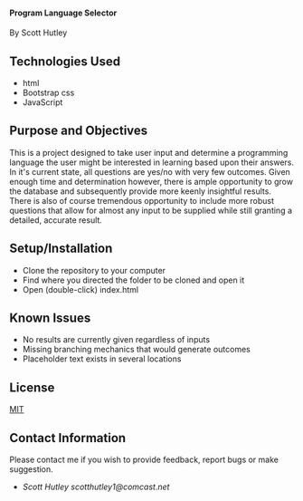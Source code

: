 #### Program Language Selector

By Scott Hutley

## Technologies Used

* html
* Bootstrap css
* JavaScript

## Purpose and Objectives

This is a project designed to take user input and determine a programming language the user might be interested in learning based upon their answers. In it's current state, all questions are yes/no with very few outcomes. Given enough time and determination however, there is ample opportunity to grow the database and subsequently provide more keenly insightful results. There is also of course tremendous opportunity to include more robust questions that allow for almost any input to be supplied while still granting a detailed, accurate result.

## Setup/Installation

* Clone the repository to your computer
* Find where you directed the folder to be cloned and open it
* Open (double-click) index.html  

## Known Issues

* No results are currently given regardless of inputs
* Missing branching mechanics that would generate outcomes
* Placeholder text exists in several locations

## License

[MIT](https://choosealicense.com/licenses/mit/)

## Contact Information

Please contact me if you wish to provide feedback, report bugs or make suggestion.

* _Scott Hutley scotthutley1@comcast.net_
